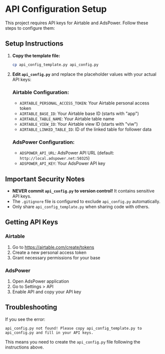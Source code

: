# API Configuration Setup

This project requires API keys for Airtable and AdsPower. Follow these steps to configure them:

## Setup Instructions

1. **Copy the template file:**
   ```bash
   cp api_config_template.py api_config.py
   ```

2. **Edit `api_config.py`** and replace the placeholder values with your actual API keys:

   ### Airtable Configuration:
   - `AIRTABLE_PERSONAL_ACCESS_TOKEN`: Your Airtable personal access token
   - `AIRTABLE_BASE_ID`: Your Airtable base ID (starts with "app")
   - `AIRTABLE_TABLE_NAME`: Your Airtable table name
   - `AIRTABLE_VIEW_ID`: Your Airtable view ID (starts with "viw")
   - `AIRTABLE_LINKED_TABLE_ID`: ID of the linked table for follower data

   ### AdsPower Configuration:
   - `ADSPOWER_API_URL`: AdsPower API URL (default: `http://local.adspower.net:50325`)
   - `ADSPOWER_API_KEY`: Your AdsPower API key

## Important Security Notes

- **NEVER commit `api_config.py` to version control!** It contains sensitive API keys.
- The `.gitignore` file is configured to exclude `api_config.py` automatically.
- Only share `api_config_template.py` when sharing code with others.

## Getting API Keys

### Airtable
1. Go to https://airtable.com/create/tokens
2. Create a new personal access token
3. Grant necessary permissions for your base

### AdsPower
1. Open AdsPower application
2. Go to Settings > API
3. Enable API and copy your API key

## Troubleshooting

If you see the error:
```
api_config.py not found! Please copy api_config_template.py to api_config.py and fill in your API keys.
```

This means you need to create the `api_config.py` file following the instructions above.